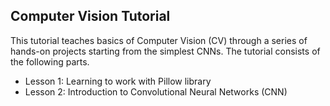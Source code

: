 <h2>Computer Vision Tutorial</h2>
This tutorial teaches basics of Computer Vision (CV) through a series of hands-on projects starting from the simplest CNNs. The tutorial consists of the following parts.
<ul>
<li>Lesson 1: Learning to work with Pillow library</li>
<li>Lesson 2: Introduction to Convolutional Neural Networks (CNN)</li>
</ul>
